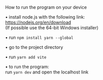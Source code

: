 How to run the program on your device

• install node.js with the following link: <br>
  https://nodejs.org/en/download <br>
  (If possible use the 64-bit Windows installer)
  
• run `npm install yarn --global`

• go to the project directory 

• run `yarn add vite`

• to run the program: <br>
  run `yarn dev` and open the localhost link
